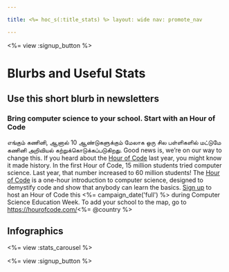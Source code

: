 ```yaml
---

title: <%= hoc_s(:title_stats) %> layout: wide nav: promote_nav

---
```


<%= view :signup_button %>

# Blurbs and Useful Stats

## Use this short blurb in newsletters

### Bring computer science to your school. Start with an Hour of Code

எங்கும் கணினி, ஆனால் 10 ஆண்டுகளுக்கும் மேலாக ஒரு சில பள்ளிகளில் மட்டுமே கணினி அறிவியல் கற்றுக்கொடுக்கப்படுகிறது. Good news is, we’re on our way to change this. If you heard about the [Hour of Code](<%= resolve_url('/') %>) last year, you might know it made history. In the first Hour of Code, 15 million students tried computer science. Last year, that number increased to 60 million students! The [Hour of Code](<%= resolve_url('/') %>) is a one-hour introduction to computer science, designed to demystify code and show that anybody can learn the basics. [Sign up](<%= resolve_url('/') %>) to host an Hour of Code this <%= campaign_date('full') %> during Computer Science Education Week. To add your school to the map, go to https://hourofcode.com/<%= @country %>

## Infographics

<%= view :stats_carousel %>

<%= view :signup_button %>